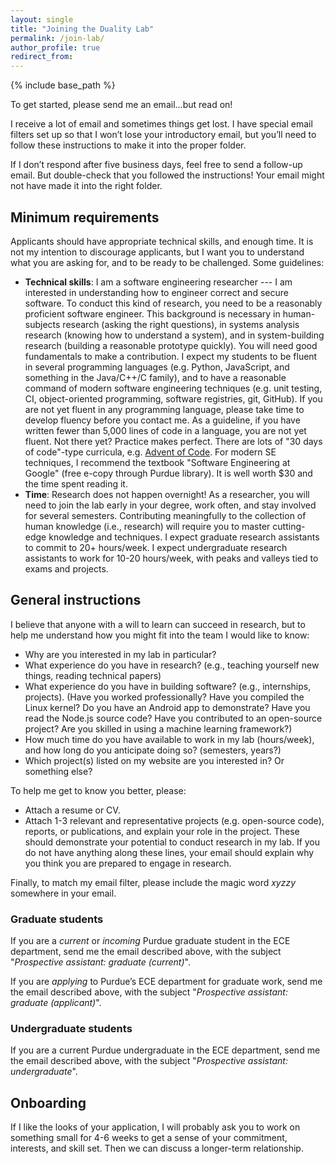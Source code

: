 ```yaml
---
layout: single
title: "Joining the Duality Lab"
permalink: /join-lab/
author_profile: true
redirect_from: 
---
```


{% include base_path %}

To get started, please send me an email...but read on!

I receive a lot of email and sometimes things get lost. I have special email filters set up so that I won’t lose your introductory email, but you’ll need to follow these instructions to make it into the proper folder.

If I don’t respond after five business days, feel free to send a follow-up email. But double-check that you followed the instructions! Your email might not have made it into the right folder.

## Minimum requirements

Applicants should have appropriate technical skills, and enough time.
It is not my intention to discourage applicants, but I want you to understand what you are asking for, and to be ready to be challenged.
Some guidelines:

- **Technical skills**:
 I am a software engineering researcher --- I am interested in understanding how to engineer correct and secure software.
 To conduct this kind of research, you need to be a reasonably proficient software engineer.
 This background is necessary in human-subjects research (asking the right questions), in systems analysis research (knowing how to understand a system), and in system-building research (building a reasonable prototype quickly).
 You will need good fundamentals to make a contribution.
 I expect my students to be fluent in several programming languages (e.g. Python, JavaScript, and something in the Java/C++/C family), and to have a reasonable command of modern software engineering techniques (e.g. unit testing, CI, object-oriented programming, software registries, git, GitHub).
 If you are not yet fluent in any programming language, please take time to develop fluency before you contact me.
 As a guideline, if you have written fewer than 5,000 lines of code in a language, you are not yet fluent.
 Not there yet? Practice makes perfect. There are lots of "30 days of code"-type curricula, e.g. [Advent of Code](https://adventofcode.com).
 For modern SE techniques, I recommend the textbook "Software Engineering at Google" (free e-copy through Purdue library).
 It is well worth $30 and the time spent reading it.
- **Time**:
 Research does not happen overnight!
 As a researcher, you will need to join the lab early in your degree, work often, and stay involved for several semesters.
 Contributing meaningfully to the collection of human knowledge (i.e., research) will require you to master cutting-edge knowledge and techniques.
 I expect graduate research assistants to commit to 20+ hours/week.
 I expect undergraduate research assistants to work for 10-20 hours/week, with peaks and valleys tied to exams and projects.

## General instructions

I believe that anyone with a will to learn can succeed in research, but to help me understand how you might fit into the team I would like to know:

- Why are you interested in my lab in particular?
- What experience do you have in research? (e.g., teaching yourself new things, reading technical papers)
- What experience do you have in building software? (e.g., internships, projects). (Have you worked professionally? Have you compiled the Linux kernel? Do you have an Android app to demonstrate? Have you read the Node.js source code? Have you contributed to an open-source project? Are you skilled in using a machine learning framework?)
- How much time do you have available to work in my lab (hours/week), and how long do you anticipate doing so? (semesters, years?)
- Which project(s) listed on my website are you interested in? Or something else?

To help me get to know you better, please:

- Attach a resume or CV.
- Attach 1-3 relevant and representative projects (e.g. open-source code), reports, or publications, and explain your role in the project. These should demonstrate your potential to conduct research in my lab. If you do not have anything along these lines, your email should explain why you think you are prepared to engage in research.

Finally, to match my email filter, please include the magic word *xyzzy* somewhere in your email.

### Graduate students

If you are a *current* or *incoming* Purdue graduate student in the ECE department, send me the email described above, with the subject "*Prospective assistant: graduate (current)*".

If you are *applying* to Purdue’s ECE department for graduate work, send me the email described above, with the subject "*Prospective assistant: graduate (applicant)*".

### Undergraduate students

If you are a current Purdue undergraduate in the ECE department, send me the email described above, with the subject "*Prospective assistant: undergraduate*".

## Onboarding

If I like the looks of your application, I will probably ask you to work on something small for 4-6 weeks to get a sense of your commitment, interests, and skill set.
Then we can discuss a longer-term relationship.

